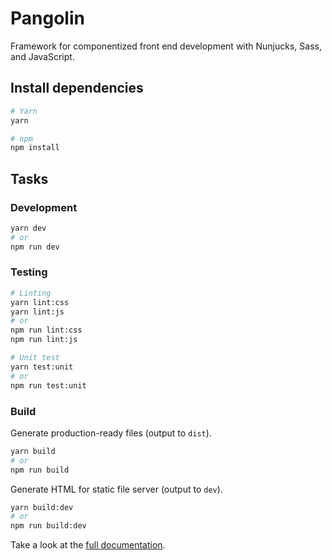 # Pangolin

Framework for componentized front end development with Nunjucks, Sass, and JavaScript.


## Install dependencies

```bash
# Yarn
yarn

# npm
npm install
```

## Tasks

### Development

```bash
yarn dev
# or
npm run dev
```

### Testing

```bash
# Linting
yarn lint:css
yarn lint:js
# or
npm run lint:css
npm run lint:js

# Unit test
yarn test:unit
# or
npm run test:unit
```

### Build

Generate production-ready files (output to `dist`).

```bash
yarn build
# or
npm run build
```

Generate HTML for static file server (output to `dev`).

```bash
yarn build:dev
# or
npm run build:dev
```

Take a look at the [full documentation](https://pangolinjs.org).
